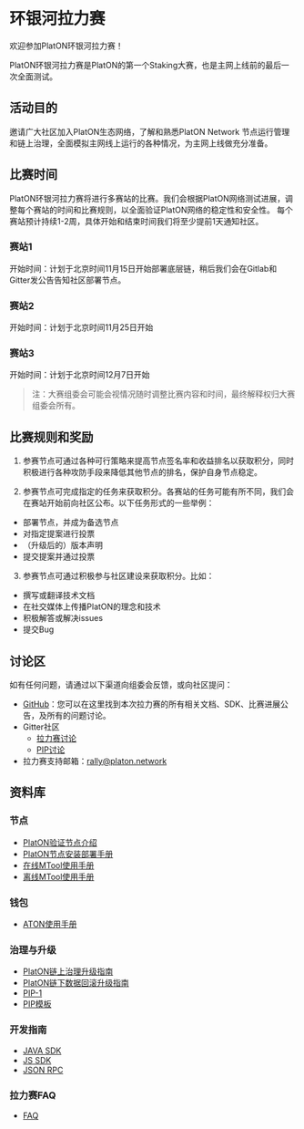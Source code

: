 # 环银河拉力赛

欢迎参加PlatON环银河拉力赛！

PlatON环银河拉力赛是PlatON的第一个Staking大赛，也是主网上线前的最后一次全面测试。

## 活动目的

邀请广大社区加入PlatON生态网络，了解和熟悉PlatON Network 节点运行管理和链上治理，全面模拟主网线上运行的各种情况，为主网上线做充分准备。

## 比赛时间
PlatON环银河拉力赛将进行多赛站的比赛。我们会根据PlatON网络测试进展，调整每个赛站的时间和比赛规则，以全面验证PlatON网络的稳定性和安全性。
每个赛站预计持续1-2周，具体开始和结束时间我们将至少提前1天通知社区。

### 赛站1
开始时间：计划于北京时间11月15日开始部署底层链，稍后我们会在Gitlab和Gitter发公告告知社区部署节点。

### 赛站2
开始时间：计划于北京时间11月25日开始

### 赛站3
开始时间：计划于北京时间12月7日开始

>注：大赛组委会可能会视情况随时调整比赛内容和时间，最终解释权归大赛组委会所有。

## 比赛规则和奖励
1. 参赛节点可通过各种可行策略来提高节点签名率和收益排名以获取积分，同时积极进行各种攻防手段来降低其他节点的排名，保护自身节点稳定。

2. 参赛节点可完成指定的任务来获取积分。各赛站的任务可能有所不同，我们会在赛站开始前向社区公布。以下任务形式的一些举例：

- 部署节点，并成为备选节点
- 对指定提案进行投票
- （升级后的）版本声明
- 提交提案并通过投票

3. 参赛节点可通过积极参与社区建设来获取积分。比如：

- 撰写或翻译技术文档
- 在社交媒体上传播PlatON的理念和技术
- 积极解答或解决issues
- 提交Bug

 

## 讨论区

如有任何问题，请通过以下渠道向组委会反馈，或向社区提问：
- [GitHub](https://github.com/PlatONnetwork/GalaxyRally)：您可以在这里找到本次拉力赛的所有相关文档、SDK、比赛进展公告，及所有的问题讨论。
- Gitter社区
    * [拉力赛讨论](https://gitter.im/PlatON_Network/Rally)
    * [PIP讨论](https://gitter.im/PlatON_Network/PIP)
- 拉力赛支持邮箱：[rally@platon.network](mailto:rally@platon.network)


## 资料库

### 节点

- [PlatON验证节点介绍](https://github.com/PlatONnetwork/GalaxyRally/blob/master/technologies/PlatON验证节点介绍.md)
- [PlatON节点安装部署手册](https://github.com/PlatONnetwork/GalaxyRally/blob/master/technologies/PlatON节点安装部署手册.md)
- [在线MTool使用手册](https://github.com/PlatONnetwork/GalaxyRally/blob/master/technologies/在线MTool使用手册.md)
- [离线MTool使用手册](https://github.com/PlatONnetwork/GalaxyRally/blob/master/technologies/离线MTool使用手册.md)

### 钱包

- [ATON使用手册](https://github.com/PlatONnetwork/GalaxyRally/blob/master/technologies/ATON钱包用户使用手册.md)

### 治理与升级

- [PlatON链上治理升级指南](https://github.com/PlatONnetwork/GalaxyRally/blob/master/technologies/链上治理升级指南.md)
- [PlatON链下数据回滚升级指南](https://github.com/PlatONnetwork/GalaxyRally/blob/master/technologies/链下数据回滚升级指南.md)
- [PIP-1](https://github.com/PlatONnetwork/GalaxyRally/blob/master/PIPs/PIP-1.md)
- [PIP模板](https://github.com/PlatONnetwork/GalaxyRally/tree/master/templates)

### 开发指南

- [JAVA SDK](https://github.com/PlatONnetwork/GalaxyRally/blob/master/technologies/Java-SDK.md)
- [JS SDK](https://github.com/PlatONnetwork/GalaxyRally/blob/master/technologies/JavaScript-SDK.md)
- [JSON RPC](https://github.com/PlatONnetwork/GalaxyRally/blob/master/technologies/JSONRPC-SDK.md) 

### 拉力赛FAQ

- [FAQ]()

